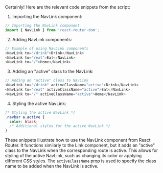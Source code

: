 Certainly! Here are the relevant code snippets from the script:

1. Importing the NavLink component:
```javascript
// Importing the NavLink component
import { NavLink } from 'react-router-dom';
```

2. Adding NavLink components:
```javascript
// Example of using NavLink components
<NavLink to="/drink">Drink</NavLink>
<NavLink to="/eat">Eat</NavLink>
<NavLink to="/">Home</NavLink>
```

3. Adding an "active" class to the NavLink:
```javascript
// Adding an "active" class to NavLink
<NavLink to="/drink" activeClassName="active">Drink</NavLink>
<NavLink to="/eat" activeClassName="active">Eat</NavLink>
<NavLink to="/" activeClassName="active">Home</NavLink>
```

4. Styling the active NavLink:
```css
/* Styling the active NavLink */
.navbar a.active {
  color: black;
  /* Additional styles for the active NavLink */
}
```

These snippets illustrate how to use the NavLink component from React Router. It functions similarly to the Link component, but it adds an "active" class to the NavLink when the corresponding route is active. This allows for styling of the active NavLink, such as changing its color or applying different CSS styles. The `activeClassName` prop is used to specify the class name to be added when the NavLink is active.